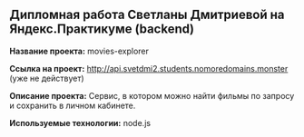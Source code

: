 ## Дипломная работа Светланы Дмитриевой на Яндекс.Практикуме (backend)

**Название проекта:** movies-explorer

**Ссылка на проект:** http://api.svetdmi2.students.nomoredomains.monster (уже не действует)

**Описание проекта:** Сервис, в котором можно найти фильмы по запросу и сохранить в личном кабинете.

**Используемые технологии:** node.js

